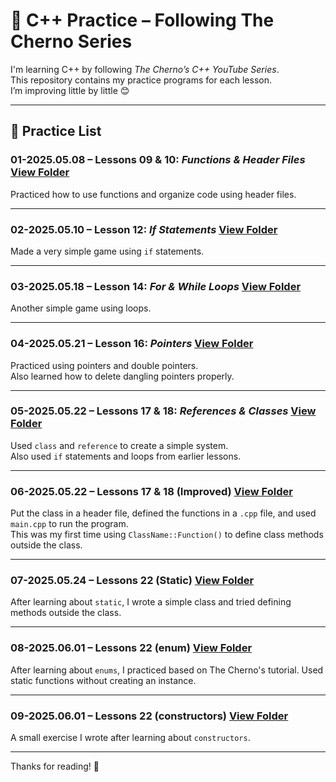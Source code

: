 # 📘 C++ Practice – Following The Cherno Series

I'm learning C++ by following *The Cherno’s C++ YouTube Series*.  
This repository contains my practice programs for each lesson.  
I’m improving little by little 😊

---

## 📂 Practice List

### 01-2025.05.08 – Lessons 09 & 10: *Functions & Header Files*  [View Folder](./01-2025.05.08)
Practiced how to use functions and organize code using header files.

---

### 02-2025.05.10 – Lesson 12: *If Statements*  [View Folder](./02-2025.05.10)
Made a very simple game using `if` statements.

---

### 03-2025.05.18 – Lesson 14: *For & While Loops*  [View Folder](./03-2025.05.18)
Another simple game using loops.

---

### 04-2025.05.21 – Lesson 16: *Pointers*  [View Folder](./04-2025.05.21)
Practiced using pointers and double pointers.  
Also learned how to delete dangling pointers properly.

---

### 05-2025.05.22 – Lessons 17 & 18: *References & Classes*  [View Folder](./05-2025.05.22)
Used `class` and `reference` to create a simple system.  
Also used `if` statements and loops from earlier lessons.

---

### 06-2025.05.22 – Lessons 17 & 18 (Improved)  [View Folder](./06-2025.05.22)
Put the class in a header file, defined the functions in a `.cpp` file, and used `main.cpp` to run the program.  
This was my first time using `ClassName::Function()` to define class methods outside the class.

---  

### 07-2025.05.24 – Lessons 22 (Static)  [View Folder](./07-2025.05.24)
After learning about `static`, I wrote a simple class and tried defining methods outside the class.

---  

### 08-2025.06.01 – Lessons 22 (enum)  [View Folder](./08-2025.06.01)
After learning about `enums`, I practiced based on The Cherno's tutorial.
Used static functions without creating an instance.

---  

### 09-2025.06.01 – Lessons 22 (constructors)  [View Folder](./09-2025.06.01)
A small exercise I wrote after learning about `constructors`.  

---  

Thanks for reading! 🙌

